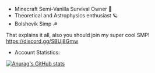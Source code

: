 - Minecraft Semi-Vanilla Survival Owner :christmas_tree:	
- Theoretical and Astrophysics enthusiast :ringed_planet:
- Bolshevik Simp ☭

That explains it all, also you should join my super cool SMP! https://discord.gg/SBUj8Gmw

- Account Statistics:

[![Anurag's GitHub stats](https://github-readme-stats.vercel.app/api?username=Normolo)](https://github.com/anuraghazra/github-readme-stats)
